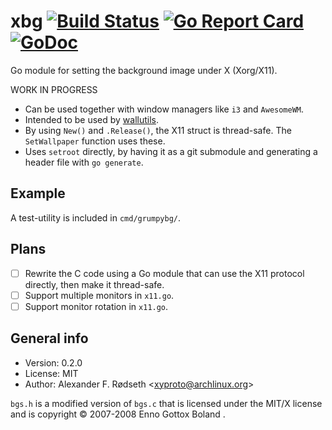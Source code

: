 # xbg [![Build Status](https://travis-ci.com/xyproto/xbg.svg?branch=master)](https://travis-ci.com/xyproto/xbg) [![Go Report Card](https://goreportcard.com/badge/github.com/xyproto/xbg)](https://goreportcard.com/report/github.com/xyproto/xbg) [![GoDoc](https://godoc.org/github.com/xyproto/xbg?status.svg)](https://godoc.org/github.com/xyproto/xbg)

Go module for setting the background image under X (Xorg/X11).

WORK IN PROGRESS

* Can be used together with window managers like `i3` and `AwesomeWM`.
* Intended to be used by [wallutils](https://github.com/xyproto/wallutils).
* By using `New()` and `.Release()`, the X11 struct is thread-safe. The `SetWallpaper` function uses these.
* Uses `setroot` directly, by having it as a git submodule and generating a header file with `go generate`.

## Example

A test-utility is included in `cmd/grumpybg/`.

## Plans

- [ ] Rewrite the C code using a Go module that can use the X11 protocol directly, then make it thread-safe.
- [ ] Support multiple monitors in `x11.go`.
- [ ] Support monitor rotation in `x11.go`.

## General info

* Version: 0.2.0
* License: MIT
* Author: Alexander F. Rødseth &lt;xyproto@archlinux.org&gt;

`bgs.h` is a modified version of `bgs.c` that is licensed under the MIT/X license and is copyright © 2007-2008 Enno Gottox Boland <gottox at s01 dot de>.
